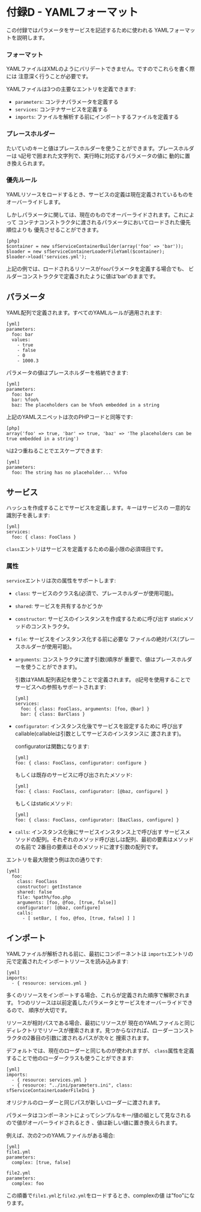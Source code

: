 付録D - YAMLフォーマット
=======================

この付録ではパラメータをサービスを記述するために使われる
YAMLフォーマットを説明します。

### フォーマット

YAMLファイルはXMLのようにバリデートできません。ですのでこれらを書く際には
注意深く行うことが必要です。

YAMLファイルは3つの主要なエントリを定義できます:

  * `parameters`: コンテナパラメータを定義する
  * `services`:   コンテナサービスを定義する
  * `imports`:    ファイルを解析する前にインポートするファイルを定義する

### プレースホルダー

たいていのキーと値はプレースホルダーを使うことができます。プレースホルダーは
`%`記号で囲まれた文字列で、実行時に対応するパラメータの値に
動的に置き換えられます。

### 優先ルール

YAMLリソースをロードするとき、サービスの定義は現在定義されているものを
オーバーライドします。

しかしパラメータに関しては、現在のものでオーバーライドされます。これによって
コンテナコンストラクタに渡されるパラメータにおいてロードされた優先順位よりも
優先させることができます。

    [php]
    $container = new sfServiceContainerBuilder(array('foo' => 'bar'));
    $loader = new sfServiceContainerLoaderFileYaml($container);
    $loader->load('services.yml');

上記の例では、ロードされるリソースが`foo`パラメータを定義する場合でも、
ビルダーコンストラクタで定義されたように値は'bar'のままです。

パラメータ
----------

YAML配列で定義されます。すべてのYAMLルールが適用されます:

    [yml]
    parameters:
      foo: bar
      values:
        - true
        - false
        - 0
        - 1000.3

パラメータの値はプレースホルダーを格納できます:

    [yml]
    parameters:
      foo: bar
      bar: %foo%
      baz: The placeholders can be %foo% embedded in a string

上記のYAMLスニペットは次のPHPコードと同等です:

    [php]
    array('foo' => true, 'bar' => true, 'baz' => 'The placeholders can be true embedded in a string')

`%`は2つ重ねることでエスケープできます:

    [yml]
    parameters:
      foo: The string has no placeholder... %%foo

サービス
--------

ハッシュを作成することでサービスを定義します。キーはサービスの
一意的な識別子を表します:

    [yml]
    services:
      foo: { class: FooClass }

`class`エントリはサービスを定義するための最小限の必須項目です。

### 属性

`service`エントリは次の属性をサポートします:

  * `class`: サービスのクラス名(必須で、プレースホルダーが使用可能)。

  * `shared`: サービスを共有するかどうか

  * `constructor`: サービスのインスタンスを作成するために呼び出す
    staticメソッドのコンストラクタ。

  * `file`: サービスをインスタンス化する前に必要な
    ファイルの絶対パス(プレースホルダーが使用可能)。

  * `arguments`: コンストラクタに渡す引数(順序が
    重要で、値はプレースホルダーを使うことができます)。

    引数はYAML配列表記を使うことで定義されます。
    `@`記号を使用することでサービスへの参照もサポートされます:

        [yml]
        services:
          foo: { class: FooClass, arguments: [foo, @bar] }
          bar: { class: BarClass }

  * `configurator`: インスタンス化後でサービスを設定するために
    呼び出すcallable(callableは引数としてサービスのインスタンスに
    渡されます)。

    configuratorは関数になります:

        [yml]
        foo: { class: FooClass, configurator: configure }

    もしくは既存のサービスに呼び出されたメソッド:

        [yml]
        foo: { class: FooClass, configurator: [@baz, configure] }

    もしくはstaticメソッド:

        [yml]
        foo: { class: FooClass, configurator: [BazClass, configure] }

  * `calls`: インスタンス化後にサービスインスタンス上で呼び出す
    サービスメソッドの配列。それぞれのメソッド呼び出しは配列、最初の要素はメソッドの名前で
    2番目の要素はそのメソッドに渡す引数の配列です。

エントリを最大限使う例は次の通りです:

    [yml]
      foo:
        class: FooClass
        constructor: getInstance
        shared: false
        file: %path%/foo.php
        arguments: [foo, @foo, [true, false]]
        configurator: [@baz, configure]
        calls:
          - [ setBar, [ foo, @foo, [true, false] ] ]

インポート
----------

YAMLファイルが解析される前に、最初にコンポーネントは
`imports`エントリの元で定義されたインポートリソースを読み込みます:

    [yml]
    imports:
      - { resource: services.yml }

多くのリソースをインポートする場合、これらが定義された順序で解釈されます。
1つのリソースは以前定義したパラメータとサービスをオーバーライドできるので、
順序が大切です。

リソースが相対パスである場合、最初にリソースが
現在のYAMLファイルと同じディレクトリでリソースが捜索されます。見つからなければ、ローダーコンストラクタの2番目の引数に渡されるパスが次々と
捜索されます。

デフォルトでは、現在のローダーと同じものが使われますが、
`class`属性を定義することで他のローダークラスも使うことができます:

    [yml]
    imports:
      - { resource: services.yml }
      - { resource: "../ini/parameters.ini", class: sfServiceContainerLoaderFileIni }

オリジナルのローダーと同じパスが新しいローダーに渡されます。

パラメータはコンポーネントによってシンプルなキー/値の組として見なされるので値がオーバーライドされるとき
、値は新しい値に置き換えられます。

例えば、次の2つのYAMLファイルがある場合:

    [yml]
    file1.yml
    parameters:
      complex: [true, false]

    file2.yml
    parameters:
      complex: foo

この順番で`file1.yml`と`file2.yml`をロードするとき、complexの値
は"foo"になります。
